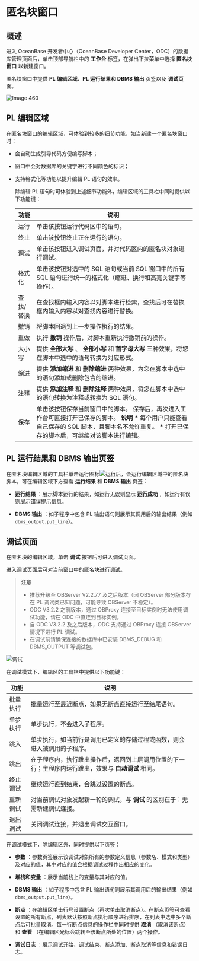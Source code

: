 匿名块窗口 
==========================



概述 
-----------------------

进入 OceanBase 开发者中心（OceanBase Developer Center，ODC）的数据库管理页面后，单击顶部导航栏中的 **工作台** 标签，在弹出下拉菜单中选择 **匿名块窗口** 以新建窗口。

匿名块窗口中提供 **PL 编辑区域**、**PL 运行结果和 DBMS 输出** 页签以及 **调试页面**。

![Image 460](https://help-static-aliyun-doc.aliyuncs.com/assets/img/zh-CN/7838838161/p263569.png)

PL 编辑区域 
----------------------------

在匿名块窗口的编辑区域，可体验到较多的细节功能，如当新建一个匿名块窗口时：

* 会自动生成引导代码方便编写脚本；

  

* 窗口中会对数据库的关键字进行不同颜色的标识；

  

* 支持格式化等功能以提升编辑 PL 语句的效率。

  除编辑 PL 语句时可体验到上述细节功能外，编辑区域的工具栏中同时提供以下功能键：
  

  |  功能   |                                                                                                                         说明                                                                                                                          |
  |-------|-----------------------------------------------------------------------------------------------------------------------------------------------------------------------------------------------------------------------------------------------------|
  | 运行    | 单击该按钮运行代码区中的语句。                                                                                                                                                                                                                                     |
  | 终止    | 单击该按钮终止正在运行的语句。                                                                                                                                                                                                                                     |
  | 调试    | 单击该按钮进入调试页面，并对代码区内的匿名块对象进行调试。                                                                                                                                                                                                                       |
  | 格式化   | 单击该按钮对选中的 SQL 语句或当前 SQL 窗口中的所有 SQL 语句进行统一的格式化（缩进、换行和高亮关键字等操作）。                                                                                                                                                                                      |
  | 查找/替换 | 在查找框内输入内容以对脚本进行检索，查找后可在替换框内输入内容以对查找内容进行替换。                                                                                                                                                                                                          |
  | 撤销    | 将脚本回退到上一步操作执行的结果。                                                                                                                                                                                                                                   |
  | 重做    | 执行 **撤销** 操作后，对脚本重新执行撤销前的操作。                                                                                                                                                                                                                        |
  | 大小写   | 提供 **全部大写** 、 **全部小写** 和 **首字母大写** 三种效果，将您在脚本中选中的语句转换为对应形式。                                                                                                                                                                                         |
  | 缩进    | 提供 **添加缩进** 和 **删除缩进** 两种效果，为您在脚本中选中的语句添加或删除包含的缩进。                                                                                                                                                                                                  |
  | 注释    | 提供 **添加注释** 和 **删除注释** 两种效果，将您在脚本中选中的语句转换为注释或转换为 SQL 语句。                                                                                                                                                                                            |
  | 保存    | 单击该按钮保存当前窗口中的脚本。 保存后，再次进入工作台可直接打开已保存的脚本。 **说明**  * 每个用户只能查看自己保存的 SQL 脚本，且脚本名不允许重复。   * 打开已保存的脚本后，可继续对该脚本进行编辑。    |

  




PL 运行结果和 DBMS 输出页签 
---------------------------------------

在匿名块编辑区域的工具栏单击运行图标![运行](https://help-static-aliyun-doc.aliyuncs.com/assets/img/zh-CN/9861058361/p361443.jpg)后，会运行编辑区域中的匿名块脚本，可在编辑区域下方查看 **运行结果** 和 **DBMS 输出** 页签：

* **运行结果** ：展示脚本运行的结果，如运行无误则显示 **运行成功** ，如运行有误则展示错误提示信息。

* **DBMS 输出** ：如子程序中包含 PL 输出语句则展示其调用后的输出结果（例如 `dbms_output.put_line`）。




调试页面 
-------------------------

在匿名块的编辑区域，单击 **调试** 按钮后可进入调试页面。

进入调试页面后可对当前窗口中的匿名块进行调试。
> **注意** <br>
> * 推荐升级至 OBServer V2.2.77 及之后版本（因 OBServer 部分版本存在 PL 调试类已知问题，可能导致 OBServer 不稳定）。
> * ODC V3.2.2 之前版本，通过 OBProxy 连接至目标实例时无法使用调试功能，请在 ODC 中直连到目标实例。
> * 自 ODC V3.2.2 及之后版本，ODC 支持通过 OBProxy 连接 OBServer 情况下进行 PL 调试。
> * 在调试前请确保连接的数据库中已安装 DBMS_DEBUG 和 DBMS_OUTPUT 等调试包。

  




![调试](https://help-static-aliyun-doc.aliyuncs.com/assets/img/zh-CN/1136530161/p203467.png)

在调试模式下，编辑区的工具栏中提供以下功能键：


|  功能  |                          说明                           |
|------|-------------------------------------------------------|
| 批量执行 | 批量运行至最近断点，如果无断点直接运行至结尾语句。                             |
| 单步执行 | 单步执行，不会进入子程序。                                         |
| 跳入   | 单步执行，如当前行是调用已定义的存储过程或函数，则会进入被调用的子程序。                  |
| 跳出   | 在子程序内，执行跳出操作后，返回到上层调用位置的下一行；主程序内运行跳出，效果与 **自动调试** 相同。 |
| 终止调试 | 继续运行直到结束，会跳过设置的断点。                                    |
| 重新调试 | 对当前调试对象发起新一轮的调试，与 **调试** 的区别在于：无需新建调试连接。              |
| 退出调试 | 关闭调试连接，并退出调试交互窗口。                                     |



在调试模式下，除编辑区外，同时提供以下页签：

* **参数** ：参数页签展示该调试对象所有的参数定义信息（参数名、模式和类型）及对应的值，其中对应的值会根据调试过程作出相应的变化。

* **堆栈和变量** ：展示当前栈上的变量与其对应的值。

* **DBMS 输出** ：如子程序中包含 PL 输出语句则展示其调用后的输出结果（例如 `dbms_output.put_line`）。

* **断点** ：在编辑区单击行号设置断点（再次单击取消断点）。在断点页签可查看设置的所有断点，列表默认按照断点执行顺序进行排序，在列表中选中多个断点后可批量取消。每一行断点信息的操作栏中同时提供 **取消** （取消该断点）和 **查看** （在编辑区光标会跳转至该断点所处的位置）两个操作。

* **调试日志** ：展示调试开始、调试结束、断点添加、断点取消等信息和错误日志。



